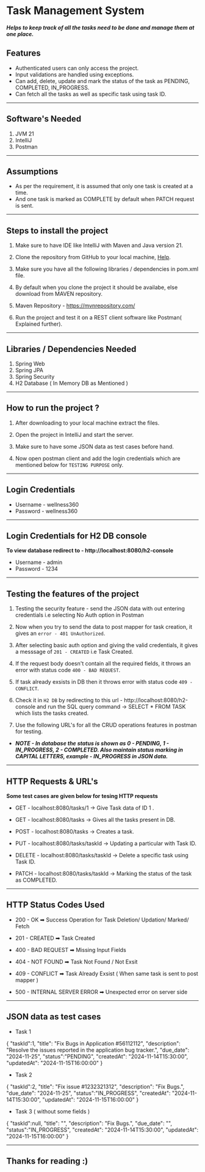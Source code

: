 # Task Management System
***Helps to keep track of all the tasks need to be done and manage them at one place.***

## Features
- Authenticated users can only access the project.
- Input validations are handled using exceptions.
- Can add, delete, update and mark the status of the task as PENDING, COMPLETED, IN_PROGRESS.
- Can fetch  all the tasks as well as specific task using task ID.
---

## Software's Needed

1. JVM 21
2. IntelliJ
3. Postman
---
## Assumptions
- As per the requirement, it is assumed that only one task is created at a time.
- And one task is marked as COMPLETE by default when PATCH request is sent.
---

##  Steps to install the project

1. Make sure to have IDE like IntelliJ with Maven and Java version 21.

2. Clone the repository from GitHub to your local machine, [Help](https://docs.github.com/en/repositories/creating-and-managing-repositories/cloning-a-repository).

3. Make sure you have all the following libraries / dependencies in pom.xml file.

4. By default when you clone the project it should be availabe, else download from MAVEN repository.

5. Maven Repository - https://mvnrepository.com/

6. Run the project and test it on a REST client software like Postman( Explained further).

---
## Libraries / Dependencies Needed 

1. Spring Web
2. Spring JPA
3. Spring Security
4. H2 Database ( In Memory DB as Mentioned )

---

## How to run the project ?
1. After downloading to your local machine extract the files.

2. Open the project in IntelliJ and start the server.

3. Make sure to have some JSON data as test cases before hand.

4. Now open postman client and add the login credentials which are mentioned below for `TESTING PURPOSE` only.
---
## Login Credentials
- Username - wellness360
- Password - wellness360
---
## Login Credentials for H2 DB console

**To view database redirect to -  http://localhost:8080/h2-console**
- Username - admin 
- Password - 1234

---
## Testing the features of the project

1. Testing the security feature - send the JSON data with out entering credentials i.e selecting No Auth option in Postman

2. Now when you try to send the data to post mapper for task creation, it gives an `error - 401 UnAuthorized`.

3. After selecting basic auth option and giving the valid credentials, it gives a messsage of `201 - CREATED` i.e Task Created.

4. If the request body doesn't contain all the required fields, it throws an error with status code `400 - BAD REQUEST`.

5. If task already exsists in DB then it throws error with status code `409 - CONFLICT`.

4. Check it in `H2 DB` by redirecting to this url - http://localhost:8080/h2-console and run the SQL query command -> SELECT * FROM TASK which lists the tasks created.

5. Use the following URL's for all the CRUD operations  features in postman for testing.

- ***NOTE - In database the status is shown as 0 - PENDING, 1 - IN_PROGRESS, 2 - COMPLETED. Also maintain status marking in CAPITAL LETTERS, example - IN_PROGRESS in JSON data.***

---
## HTTP Requests & URL's

**Some test cases are given below for tesing HTTP requests** 
- GET - localhost:8080/tasks/1 →  Give Task data of ID 1 .

- GET - localhost:8080/tasks →  Gives all the tasks present in DB.

- POST - localhost:8080/tasks → Creates a task.

- PUT - localhost:8080/tasks/taskId → Updating a particular with Task ID.

- DELETE - localhost:8080/tasks/taskId → Delete a specific task using Task ID.

- PATCH - localhost:8080/tasks/taskId → Marking the status of the task as COMPLETED. 

---
## HTTP Status Codes Used

- 200 - OK ➡ Success Operation for Task Deletion/ Updation/ Marked/ Fetch

- 201 - CREATED ➡ Task Created

- 400 - BAD REQUEST ➡ Missing Input Fields

- 404 - NOT FOUND ➡ Task Not Found / Not Exsit

- 409 - CONFLICT ➡ Task Already Exsist ( When same task is sent to post mapper )

- 500 - INTERNAL SERVER ERROR ➡ Unexpected error on server side
---

## JSON data as test cases
- Task 1

{
"taskId":1,
"title": "Fix Bugs in Application #56112112",
"description": "Resolve the issues reported in the application bug tracker.",
"due_date": "2024-11-25",
"status":"PENDING",
"createdAt": "2024-11-14T15:30:00",
"updatedAt": "2024-11-15T16:00:00"
}


- Task 2

{
"taskId":2,
"title": "Fix issue #1232321312",
"description": "Fix Bugs.",
"due_date": "2024-11-25",
"status":"IN_PROGRESS",
"createdAt": "2024-11-14T15:30:00",
"updatedAt": "2024-11-15T16:00:00"
}

- Task 3 ( without some fields )

{
"taskId":null,
"title": "",
"description": "Fix Bugs.",
"due_date": "",
"status":"IN_PROGRESS",
"createdAt": "2024-11-14T15:30:00",
"updatedAt": "2024-11-15T16:00:00"
}

---
## Thanks for reading :)


[//]: # (## Future Scope of Improvements)

[//]: # ()
[//]: # (- Can improve security using JWT tokens.)

[//]: # (- Store the data in permanent DB like Postgres.)

[//]: # (- Integrate front-end and back-end.)
